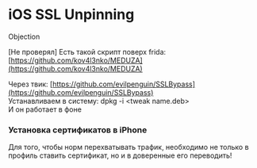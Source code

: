 # iOS SSL Unpinning

Objection

\[Не проверял\] Есть такой скрипт поверх frida: [https://github.com/kov4l3nko/MEDUZA](https://github.com/kov4l3nko/MEDUZA)

Через твик: [https://github.com/evilpenguin/SSLBypass](https://github.com/evilpenguin/SSLBypass)  
Устанавливаем в систему: dpkg -i &lt;tweak name.deb&gt;  
И он работает в фоне

### Установка сертификатов в iPhone

Для того, чтобы норм перехватывать трафик, необходимо не только в профиль ставить сертификат, но и в доверенные его переводить!



